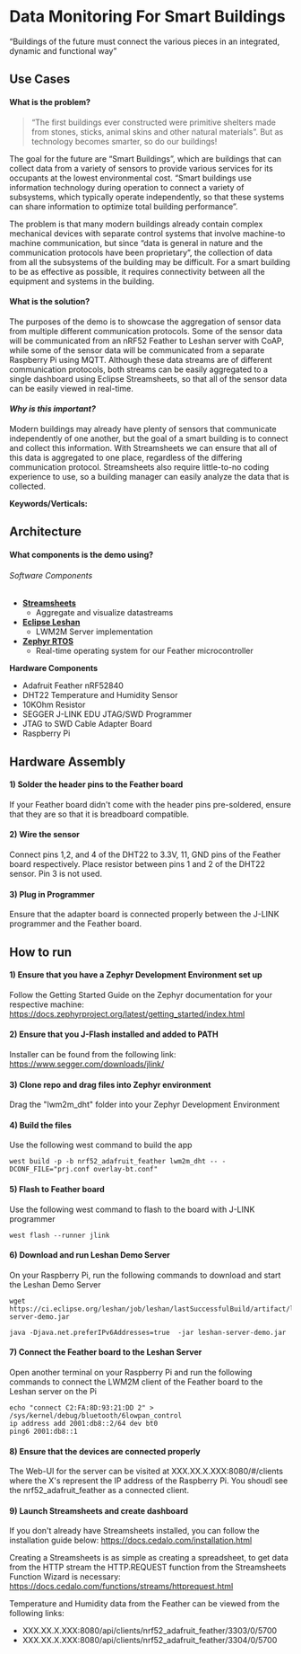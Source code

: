 # Data Monitoring For Smart Buildings

“Buildings of the future must connect the various pieces in an integrated, dynamic and functional way”

## Use Cases

#### What is the problem?
>“The first buildings ever constructed were primitive shelters made from stones, sticks, animal skins and other natural materials”. But as technology becomes smarter, so do our buildings! 

The goal for the future are “Smart Buildings”, which are buildings that can collect data from a variety of sensors to provide various services for its occupants at the lowest environmental cost. “Smart buildings use information technology during operation to connect a variety of subsystems, which typically operate independently, so that these systems can share information to optimize total building performance”. 

The problem is that many modern buildings already contain complex mechanical devices with separate control systems that involve machine-to machine communication, but since “data is general in nature and the communication protocols have been proprietary”, the collection of data from all the subsystems of the building may be difficult. For a smart building to be as effective as possible, it requires connectivity between all the equipment and systems in the building. 


#### What is the solution?
The purposes of the demo is to showcase the aggregation of sensor data from multiple different communication protocols. Some of the sensor data will be communicated from an nRF52 Feather to Leshan server with CoAP, while some of the sensor data will be communicated from a separate Raspberry Pi using MQTT. Although these data streams are of different communication protocols, both streams can be easily aggregated to a single dashboard using Eclipse Streamsheets, so that all of the sensor data can be easily viewed in real-time.

#### *Why is this important?*
Modern buildings may already have plenty of sensors that communicate independently of one another, but the goal of a smart building is to connect and collect this information. With Streamsheets we can ensure that all of this data is aggregated to one place, regardless of the differing communication protocol. Streamsheets also require little-to-no coding experience to use, so a building manager can easily analyze the data that is collected. 

**Keywords/Verticals:** 

## Architecture

#### What components is the demo using?

###### Software Components
- **[Streamsheets](https://docs.cedalo.com/gettingstarted.html)**
  - Aggregate and visualize datastreams
- **[Eclipse Leshan](https://www.eclipse.org/leshan/)**
  - LWM2M Server implementation
- **[Zephyr RTOS](https://docs.zephyrproject.org/latest/)**
  - Real-time operating system for our Feather microcontroller 

**Hardware Components**
- Adafruit Feather nRF52840
- DHT22 Temperature and Humidity Sensor
- 10KOhm Resistor
- SEGGER J-LINK EDU JTAG/SWD Programmer
- JTAG to SWD Cable Adapter Board
- Raspberry Pi

## Hardware Assembly

#### 1) Solder the header pins to the Feather board 
If your Feather board didn't come with the header pins pre-soldered, ensure that they are so that it is breadboard compatible.

#### 2) Wire the sensor
Connect pins 1,2, and 4 of the DHT22 to 3.3V, 11, GND pins of the Feather board respectively. Place resistor between pins 1 and 2 of the DHT22 sensor. Pin 3 is not used.

#### 3) Plug in Programmer
Ensure that the adapter board is connected properly between the J-LINK programmer and the Feather board.

## How to run

#### 1) Ensure that you have a Zephyr Development Environment set up 
Follow the Getting Started Guide on the Zephyr documentation for your respective machine: 
https://docs.zephyrproject.org/latest/getting_started/index.html

#### 2) Ensure that you J-Flash installed and added to PATH
Installer can be found from the following link: 
https://www.segger.com/downloads/jlink/

#### 3) Clone repo and drag files into Zephyr environment
Drag the "lwm2m_dht" folder into your Zephyr Development Environment

#### 4) Build the files
Use the following west command to build the app 
```
west build -p -b nrf52_adafruit_feather lwm2m_dht -- -DCONF_FILE="prj.conf overlay-bt.conf"
```

#### 5) Flash to Feather board
Use the following west command to flash to the board with J-LINK programmer
```
west flash --runner jlink
```

#### 6) Download and run Leshan Demo Server
On your Raspberry Pi, run the following commands to download and start the Leshan Demo Server
```
wget https://ci.eclipse.org/leshan/job/leshan/lastSuccessfulBuild/artifact/leshan-server-demo.jar

java -Djava.net.preferIPv6Addresses=true  -jar leshan-server-demo.jar

```

#### 7) Connect the Feather board to the Leshan Server
Open another terminal on your Raspberry Pi and run the following commands to connect the LWM2M client of the Feather board to the Leshan server on the Pi
```
echo "connect C2:FA:8D:93:21:DD 2" > /sys/kernel/debug/bluetooth/6lowpan_control
ip address add 2001:db8::2/64 dev bt0
ping6 2001:db8::1
```

#### 8) Ensure that the devices are connected properly
The Web-UI for the server can be visited at XXX.XX.X.XXX:8080/#/clients where the X's represent the IP address of the Raspberry Pi. You shoudl see the nrf52_adafruit_feather as a connected client.

#### 9) Launch Streamsheets and create dashboard
If you don't already have Streamsheets installed, you can follow the installation guide below:
https://docs.cedalo.com/installation.html

Creating a Streamsheets is as simple as creating a spreadsheet, to get data from the HTTP stream the HTTP.REQUEST function from the Streamsheets Function Wizard is necessary:
https://docs.cedalo.com/functions/streams/httprequest.html

Temperature and Humidity data from the Feather can be viewed from the following links:
- XXX.XX.X.XXX:8080/api/clients/nrf52_adafruit_feather/3303/0/5700
- XXX.XX.X.XXX:8080/api/clients/nrf52_adafruit_feather/3304/0/5700




